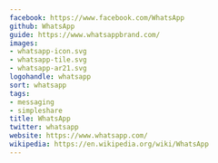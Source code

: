 ```yaml
---
facebook: https://www.facebook.com/WhatsApp
github: WhatsApp
guide: https://www.whatsappbrand.com/
images:
- whatsapp-icon.svg
- whatsapp-tile.svg
- whatsapp-ar21.svg
logohandle: whatsapp
sort: whatsapp
tags:
- messaging
- simpleshare
title: WhatsApp
twitter: whatsapp
website: https://www.whatsapp.com/
wikipedia: https://en.wikipedia.org/wiki/WhatsApp
---
```

